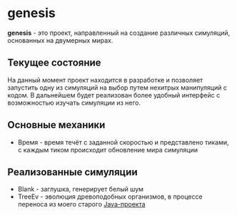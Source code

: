 ﻿# genesis

**genesis** - это проект, направленный на создание различных симуляций, основанных на двумерных мирах.

## Текущее состояние

На данный момент проект находится в разработке и позволяет запустить одну из симуляций на выбор путем нехитрых манипуляций с кодом. 
В дальнейшем будет реализован более удобный интерфейс с возможностью изучать симуляции из него.

## Основные механики

- Время - время течёт с заданной скоростью и представлено тиками, с каждым тиком происходит обновление мира симуляции

## Реализованные симуляции

- Blank - заглушка, генерирует белый шум
- TreeEv - эволюция древоподобных организмов, в процессе переноса из моего старого [Java-проекта](https://github.com/UncleDrema/TreeEvo/blob/master/TreeEvo/src/Pixel.java#L36)